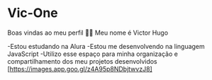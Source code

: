 # Vic-One

Boas vindas ao meu perfil 💙💙
Meu nome é Victor Hugo

 -Estou estudando na Alura
 -Estou me desenvolvendo na linguagem JavaScript
 -Utilizo esse espaço para minha organização e compartilhamento dos meu projetos desenvolvidos
 [https://images.app.goo.gl/z4A95p8NDbjtwvzJ8]
